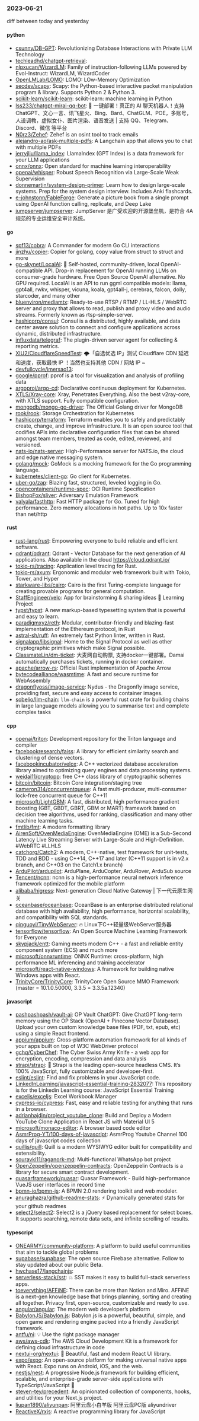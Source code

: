 ### 2023-06-21
diff between today and yesterday

#### python
* [csunny/DB-GPT](https://github.com/csunny/DB-GPT): Revolutionizing Database Interactions with Private LLM Technology
* [techleadhd/chatgpt-retrieval](https://github.com/techleadhd/chatgpt-retrieval): 
* [nlpxucan/WizardLM](https://github.com/nlpxucan/WizardLM): Family of instruction-following LLMs powered by Evol-Instruct: WizardLM, WizardCoder
* [OpenLMLab/LOMO](https://github.com/OpenLMLab/LOMO): LOMO: LOw-Memory Optimization
* [secdev/scapy](https://github.com/secdev/scapy): Scapy: the Python-based interactive packet manipulation program & library. Supports Python 2 & Python 3.
* [scikit-learn/scikit-learn](https://github.com/scikit-learn/scikit-learn): scikit-learn: machine learning in Python
* [lss233/chatgpt-mirai-qq-bot](https://github.com/lss233/chatgpt-mirai-qq-bot): 🚀 一键部署！真正的 AI 聊天机器人！支持ChatGPT、文心一言、讯飞星火、Bing、Bard、ChatGLM、POE，多账号，人设调教，虚拟女仆、图片渲染、语音发送 | 支持 QQ、Telegram、Discord、微信 等平台
* [N0rz3/Zehef](https://github.com/N0rz3/Zehef): Zehef is an osint tool to track emails
* [alejandro-ao/ask-multiple-pdfs](https://github.com/alejandro-ao/ask-multiple-pdfs): A Langchain app that allows you to chat with multiple PDFs
* [jerryjliu/llama_index](https://github.com/jerryjliu/llama_index): LlamaIndex (GPT Index) is a data framework for your LLM applications
* [onnx/onnx](https://github.com/onnx/onnx): Open standard for machine learning interoperability
* [openai/whisper](https://github.com/openai/whisper): Robust Speech Recognition via Large-Scale Weak Supervision
* [donnemartin/system-design-primer](https://github.com/donnemartin/system-design-primer): Learn how to design large-scale systems. Prep for the system design interview. Includes Anki flashcards.
* [e-johnstonn/FableForge](https://github.com/e-johnstonn/FableForge): Generate a picture book from a single prompt using OpenAI function calling, replicate, and Deep Lake
* [jumpserver/jumpserver](https://github.com/jumpserver/jumpserver): JumpServer 是广受欢迎的开源堡垒机，是符合 4A 规范的专业运维安全审计系统。

#### go
* [spf13/cobra](https://github.com/spf13/cobra): A Commander for modern Go CLI interactions
* [jinzhu/copier](https://github.com/jinzhu/copier): Copier for golang, copy value from struct to struct and more
* [go-skynet/LocalAI](https://github.com/go-skynet/LocalAI): 🤖 Self-hosted, community-driven, local OpenAI-compatible API. Drop-in replacement for OpenAI running LLMs on consumer-grade hardware. Free Open Source OpenAI alternative. No GPU required. LocalAI is an API to run ggml compatible models: llama, gpt4all, rwkv, whisper, vicuna, koala, gpt4all-j, cerebras, falcon, dolly, starcoder, and many other
* [bluenviron/mediamtx](https://github.com/bluenviron/mediamtx): Ready-to-use RTSP / RTMP / LL-HLS / WebRTC server and proxy that allows to read, publish and proxy video and audio streams. Formerly known as rtsp-simple-server.
* [hashicorp/consul](https://github.com/hashicorp/consul): Consul is a distributed, highly available, and data center aware solution to connect and configure applications across dynamic, distributed infrastructure.
* [influxdata/telegraf](https://github.com/influxdata/telegraf): The plugin-driven server agent for collecting & reporting metrics.
* [XIU2/CloudflareSpeedTest](https://github.com/XIU2/CloudflareSpeedTest): 🌩「自选优选 IP」测试 Cloudflare CDN 延迟和速度，获取最快 IP ！当然也支持其他 CDN / 网站 IP ~
* [devfullcycle/imersao13](https://github.com/devfullcycle/imersao13): 
* [google/pprof](https://github.com/google/pprof): pprof is a tool for visualization and analysis of profiling data
* [argoproj/argo-cd](https://github.com/argoproj/argo-cd): Declarative continuous deployment for Kubernetes.
* [XTLS/Xray-core](https://github.com/XTLS/Xray-core): Xray, Penetrates Everything. Also the best v2ray-core, with XTLS support. Fully compatible configuration.
* [mongodb/mongo-go-driver](https://github.com/mongodb/mongo-go-driver): The Official Golang driver for MongoDB
* [rook/rook](https://github.com/rook/rook): Storage Orchestration for Kubernetes
* [hashicorp/terraform](https://github.com/hashicorp/terraform): Terraform enables you to safely and predictably create, change, and improve infrastructure. It is an open source tool that codifies APIs into declarative configuration files that can be shared amongst team members, treated as code, edited, reviewed, and versioned.
* [nats-io/nats-server](https://github.com/nats-io/nats-server): High-Performance server for NATS.io, the cloud and edge native messaging system.
* [golang/mock](https://github.com/golang/mock): GoMock is a mocking framework for the Go programming language.
* [kubernetes/client-go](https://github.com/kubernetes/client-go): Go client for Kubernetes.
* [uber-go/zap](https://github.com/uber-go/zap): Blazing fast, structured, leveled logging in Go.
* [opencontainers/runtime-spec](https://github.com/opencontainers/runtime-spec): OCI Runtime Specification
* [BishopFox/sliver](https://github.com/BishopFox/sliver): Adversary Emulation Framework
* [valyala/fasthttp](https://github.com/valyala/fasthttp): Fast HTTP package for Go. Tuned for high performance. Zero memory allocations in hot paths. Up to 10x faster than net/http

#### rust
* [rust-lang/rust](https://github.com/rust-lang/rust): Empowering everyone to build reliable and efficient software.
* [qdrant/qdrant](https://github.com/qdrant/qdrant): Qdrant - Vector Database for the next generation of AI applications. Also available in the cloud https://cloud.qdrant.io/
* [tokio-rs/tracing](https://github.com/tokio-rs/tracing): Application level tracing for Rust.
* [tokio-rs/axum](https://github.com/tokio-rs/axum): Ergonomic and modular web framework built with Tokio, Tower, and Hyper
* [starkware-libs/cairo](https://github.com/starkware-libs/cairo): Cairo is the first Turing-complete language for creating provable programs for general computation.
* [StaffEngineer/velo](https://github.com/StaffEngineer/velo): App for brainstorming & sharing ideas 🦀 Learning Project
* [typst/typst](https://github.com/typst/typst): A new markup-based typesetting system that is powerful and easy to learn.
* [paradigmxyz/reth](https://github.com/paradigmxyz/reth): Modular, contributor-friendly and blazing-fast implementation of the Ethereum protocol, in Rust
* [astral-sh/ruff](https://github.com/astral-sh/ruff): An extremely fast Python linter, written in Rust.
* [signalapp/libsignal](https://github.com/signalapp/libsignal): Home to the Signal Protocol as well as other cryptographic primitives which make Signal possible.
* [ClassmateLin/dm-ticket](https://github.com/ClassmateLin/dm-ticket): 大麦网自动购票, 支持docker一键部署。Damai automatically purchases tickets, running in docker container.
* [apache/arrow-rs](https://github.com/apache/arrow-rs): Official Rust implementation of Apache Arrow
* [bytecodealliance/wasmtime](https://github.com/bytecodealliance/wasmtime): A fast and secure runtime for WebAssembly
* [dragonflyoss/image-service](https://github.com/dragonflyoss/image-service): Nydus - the Dragonfly image service, providing fast, secure and easy access to container images.
* [sobelio/llm-chain](https://github.com/sobelio/llm-chain): `llm-chain` is a powerful rust crate for building chains in large language models allowing you to summarise text and complete complex tasks

#### cpp
* [openai/triton](https://github.com/openai/triton): Development repository for the Triton language and compiler
* [facebookresearch/faiss](https://github.com/facebookresearch/faiss): A library for efficient similarity search and clustering of dense vectors.
* [facebookincubator/velox](https://github.com/facebookincubator/velox): A C++ vectorized database acceleration library aimed to optimizing query engines and data processing systems.
* [weidai11/cryptopp](https://github.com/weidai11/cryptopp): free C++ class library of cryptographic schemes
* [bitcoin/bitcoin](https://github.com/bitcoin/bitcoin): Bitcoin Core integration/staging tree
* [cameron314/concurrentqueue](https://github.com/cameron314/concurrentqueue): A fast multi-producer, multi-consumer lock-free concurrent queue for C++11
* [microsoft/LightGBM](https://github.com/microsoft/LightGBM): A fast, distributed, high performance gradient boosting (GBT, GBDT, GBRT, GBM or MART) framework based on decision tree algorithms, used for ranking, classification and many other machine learning tasks.
* [fmtlib/fmt](https://github.com/fmtlib/fmt): A modern formatting library
* [AirenSoft/OvenMediaEngine](https://github.com/AirenSoft/OvenMediaEngine): OvenMediaEngine (OME) is a Sub-Second Latency Live Streaming Server with Large-Scale and High-Definition. #WebRTC #LLHLS
* [catchorg/Catch2](https://github.com/catchorg/Catch2): A modern, C++-native, test framework for unit-tests, TDD and BDD - using C++14, C++17 and later (C++11 support is in v2.x branch, and C++03 on the Catch1.x branch)
* [ArduPilot/ardupilot](https://github.com/ArduPilot/ardupilot): ArduPlane, ArduCopter, ArduRover, ArduSub source
* [Tencent/ncnn](https://github.com/Tencent/ncnn): ncnn is a high-performance neural network inference framework optimized for the mobile platform
* [alibaba/higress](https://github.com/alibaba/higress): Next-generation Cloud Native Gateway | 下一代云原生网关
* [oceanbase/oceanbase](https://github.com/oceanbase/oceanbase): OceanBase is an enterprise distributed relational database with high availability, high performance, horizontal scalability, and compatibility with SQL standards.
* [qinguoyi/TinyWebServer](https://github.com/qinguoyi/TinyWebServer): 🔥 Linux下C++轻量级WebServer服务器
* [tensorflow/tensorflow](https://github.com/tensorflow/tensorflow): An Open Source Machine Learning Framework for Everyone
* [skypjack/entt](https://github.com/skypjack/entt): Gaming meets modern C++ - a fast and reliable entity component system (ECS) and much more
* [microsoft/onnxruntime](https://github.com/microsoft/onnxruntime): ONNX Runtime: cross-platform, high performance ML inferencing and training accelerator
* [microsoft/react-native-windows](https://github.com/microsoft/react-native-windows): A framework for building native Windows apps with React.
* [TrinityCore/TrinityCore](https://github.com/TrinityCore/TrinityCore): TrinityCore Open Source MMO Framework (master = 10.1.0.50000, 3.3.5 = 3.3.5a.12340)

#### javascript
* [pashpashpash/vault-ai](https://github.com/pashpashpash/vault-ai): OP Vault ChatGPT: Give ChatGPT long-term memory using the OP Stack (OpenAI + Pinecone Vector Database). Upload your own custom knowledge base files (PDF, txt, epub, etc) using a simple React frontend.
* [appium/appium](https://github.com/appium/appium): Cross-platform automation framework for all kinds of your apps built on top of W3C WebDriver protocol
* [gchq/CyberChef](https://github.com/gchq/CyberChef): The Cyber Swiss Army Knife - a web app for encryption, encoding, compression and data analysis
* [strapi/strapi](https://github.com/strapi/strapi): 🚀 Strapi is the leading open-source headless CMS. It’s 100% JavaScript, fully customizable and developer-first.
* [eslint/eslint](https://github.com/eslint/eslint): Find and fix problems in your JavaScript code.
* [LinkedInLearning/javascript-essential-training-2832077](https://github.com/LinkedInLearning/javascript-essential-training-2832077): This repository is for the Linkedin Learning course: JavaScript Essential Training
* [exceljs/exceljs](https://github.com/exceljs/exceljs): Excel Workbook Manager
* [cypress-io/cypress](https://github.com/cypress-io/cypress): Fast, easy and reliable testing for anything that runs in a browser.
* [adrianhajdin/project_youtube_clone](https://github.com/adrianhajdin/project_youtube_clone): Build and Deploy a Modern YouTube Clone Application in React JS with Material UI 5
* [microsoft/monaco-editor](https://github.com/microsoft/monaco-editor): A browser based code editor
* [AsmrProg-YT/100-days-of-javascript](https://github.com/AsmrProg-YT/100-days-of-javascript): AsmrProg Youtube Channel 100 days of javascript codes collection
* [quilljs/quill](https://github.com/quilljs/quill): Quill is a modern WYSIWYG editor built for compatibility and extensibility.
* [souravkl11/raganork-md](https://github.com/souravkl11/raganork-md): Multi-functional WhatsApp bot project
* [OpenZeppelin/openzeppelin-contracts](https://github.com/OpenZeppelin/openzeppelin-contracts): OpenZeppelin Contracts is a library for secure smart contract development.
* [quasarframework/quasar](https://github.com/quasarframework/quasar): Quasar Framework - Build high-performance VueJS user interfaces in record time
* [bpmn-io/bpmn-js](https://github.com/bpmn-io/bpmn-js): A BPMN 2.0 rendering toolkit and web modeler.
* [anuraghazra/github-readme-stats](https://github.com/anuraghazra/github-readme-stats): ⚡ Dynamically generated stats for your github readmes
* [select2/select2](https://github.com/select2/select2): Select2 is a jQuery based replacement for select boxes. It supports searching, remote data sets, and infinite scrolling of results.

#### typescript
* [ONEARMY/community-platform](https://github.com/ONEARMY/community-platform): A platform to build useful communities that aim to tackle global problems
* [supabase/supabase](https://github.com/supabase/supabase): The open source Firebase alternative. Follow to stay updated about our public Beta.
* [hwchase17/langchainjs](https://github.com/hwchase17/langchainjs): 
* [serverless-stack/sst](https://github.com/serverless-stack/sst): 💥 SST makes it easy to build full-stack serverless apps.
* [toeverything/AFFiNE](https://github.com/toeverything/AFFiNE): There can be more than Notion and Miro. AFFiNE is a next-gen knowledge base that brings planning, sorting and creating all together. Privacy first, open-source, customizable and ready to use.
* [angular/angular](https://github.com/angular/angular): The modern web developer’s platform
* [BabylonJS/Babylon.js](https://github.com/BabylonJS/Babylon.js): Babylon.js is a powerful, beautiful, simple, and open game and rendering engine packed into a friendly JavaScript framework.
* [antfu/ni](https://github.com/antfu/ni): 💡 Use the right package manager
* [aws/aws-cdk](https://github.com/aws/aws-cdk): The AWS Cloud Development Kit is a framework for defining cloud infrastructure in code
* [nextui-org/nextui](https://github.com/nextui-org/nextui): 🚀 Beautiful, fast and modern React UI library.
* [expo/expo](https://github.com/expo/expo): An open-source platform for making universal native apps with React. Expo runs on Android, iOS, and the web.
* [nestjs/nest](https://github.com/nestjs/nest): A progressive Node.js framework for building efficient, scalable, and enterprise-grade server-side applications with TypeScript/JavaScript 🚀
* [steven-tey/precedent](https://github.com/steven-tey/precedent): An opinionated collection of components, hooks, and utilities for your Next.js project.
* [liupan1890/aliyunpan](https://github.com/liupan1890/aliyunpan): 阿里云盘小白羊版 阿里云盘PC版 aliyundriver
* [ReactiveX/rxjs](https://github.com/ReactiveX/rxjs): A reactive programming library for JavaScript
